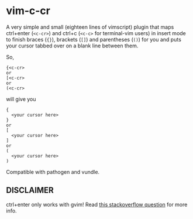 vim-c-cr
========

A very simple and small (eighteen lines of vimscript) plugin that maps ctrl+enter (`<c-cr>`) and ctrl+c (`<c-c>` for terminal-vim users) in insert mode to finish braces (`{}`), brackets (`[]`) and parentheses (`()`) for you and puts your cursor tabbed over on a blank line between them.

So,
```
{<c-cr>
or
[<c-cr>
or
(<c-cr>
```
will give you
```
{
  <your cursor here>
}
or
[
  <your cursor here>
]
or
(
  <your cursor here>
)
```
Compatible with pathogen and vundle.

DISCLAIMER
----------
ctrl+enter only works with gvim! Read [this stackoverflow question](http://stackoverflow.com/questions/598113/can-terminals-detect-shift-enter-or-control-enter) for more info.
